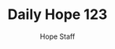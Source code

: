 ---
image: /assets/img/daily-hope-default-artwork.png
title: Daily Hope 123
number: 123
categories:
  - Daily Hope
author: Hope Staff
notes: Daily Hope 123
embed: >-
  <iframe style="border-radius:12px" src="https://open.spotify.com/embed/episode/3qHrMUxz8Yqs0Auy2MzkT6?utm_source=generator" width="100%" height="352" frameBorder="0" allowfullscreen="" allow="autoplay; clipboard-write; encrypted-media; fullscreen; picture-in-picture" loading="lazy"></iframe>
---